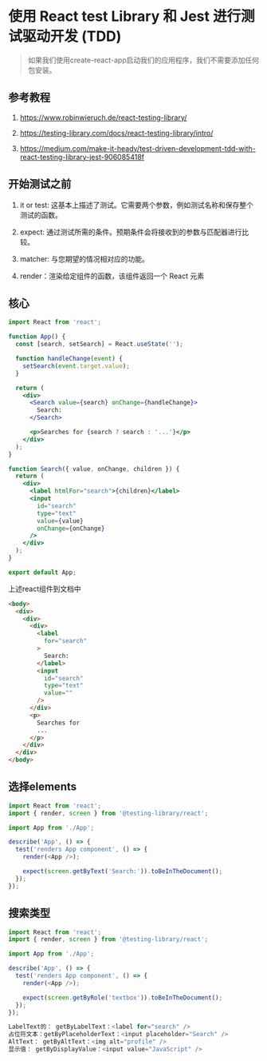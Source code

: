 # 使用 React test Library 和 Jest 进行测试驱动开发 (TDD)

> 如果我们使用create-react-app启动我们的应用程序，我们不需要添加任何包安装。

## 参考教程

1. https://www.robinwieruch.de/react-testing-library/

2. https://testing-library.com/docs/react-testing-library/intro/

3. https://medium.com/make-it-heady/test-driven-development-tdd-with-react-testing-library-jest-906085418f

## 开始测试之前

1. it or test: 这基本上描述了测试。它需要两个参数，例如测试名称和保存整个测试的函数。

2. expect: 通过测试所需的条件。预期条件会将接收到的参数与匹配器进行比较。

3. matcher: 与您期望的情况相对应的功能。

4. render：渲染给定组件的函数，该组件返回一个 React 元素

## 核心

```jsx
import React from 'react';

function App() {
  const [search, setSearch] = React.useState('');

  function handleChange(event) {
    setSearch(event.target.value);
  }

  return (
    <div>
      <Search value={search} onChange={handleChange}>
        Search:
      </Search>

      <p>Searches for {search ? search : '...'}</p>
    </div>
  );
}

function Search({ value, onChange, children }) {
  return (
    <div>
      <label htmlFor="search">{children}</label>
      <input
        id="search"
        type="text"
        value={value}
        onChange={onChange}
      />
    </div>
  );
}

export default App;
```

上述react组件到文档中

```html
<body>
  <div>
    <div>
      <div>
        <label
          for="search"
        >
          Search:
        </label>
        <input
          id="search"
          type="text"
          value=""
        />
      </div>
      <p>
        Searches for
        ...
      </p>
    </div>
  </div>
</body>
```

## 选择elements

```js
import React from 'react';
import { render, screen } from '@testing-library/react';

import App from './App';

describe('App', () => {
  test('renders App component', () => {
    render(<App />);

    expect(screen.getByText('Search:')).toBeInTheDocument();
  });
});
```

## 搜索类型

```js
import React from 'react';
import { render, screen } from '@testing-library/react';

import App from './App';

describe('App', () => {
  test('renders App component', () => {
    render(<App />);

    expect(screen.getByRole('textbox')).toBeInTheDocument();
  });
});
```

```js
LabelText的： getByLabelText：<label for="search" />
占位符文本：getByPlaceholderText：<input placeholder="Search" />
AltText： getByAltText：<img alt="profile" />
显示值： getByDisplayValue：<input value="JavaScript" />
```

